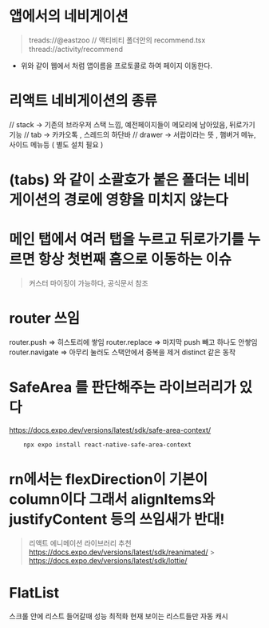 # 앱에서의 네비게이션

> treads://@eastzoo
> // 액티비티 폴더안의 recommend.tsx
> thread://activity/recommend

- 위와 같이 웹에서 처럼 앱이름을 프로토콜로 하여 페이지 이동한다.

# 리액트 네비게이션의 종류

// stack -> 기존의 브라우저 스택 느낌, 예전페이지들이 메모리에 남아있음, 뒤로가기 기능
// tab -> 카카오톡 , 스레드의 하단바
// drawer -> 서랍이라는 뜻 , 햄버거 메뉴, 사이드 메뉴등 ( 별도 설치 필요 )

# (tabs) 와 같이 소괄호가 붙은 폴더는 네비게이션의 경로에 영향을 미치지 않는다

# 메인 탭에서 여러 탭을 누르고 뒤로가기를 누르면 항상 첫번째 홈으로 이동하는 이슈

> 커스터 마이징이 가능하다, 공식문서 참조

# router 쓰임

router.push => 히스토리에 쌓임
router.replace => 마지막 push 빼고 하나도 안쌓임
router.navigate => 아무리 눌러도 스택안에서 중복을 제거 distinct 같은 동작

# SafeArea 를 판단해주는 라이브러리가 있다

https://docs.expo.dev/versions/latest/sdk/safe-area-context/

```sh
    npx expo install react-native-safe-area-context
```

# rn에서는 flexDirection이 기본이 column이다 그래서 alignItems와 justifyContent 등의 쓰임새가 반대!

> 리액트 에니메이션 라이브러리 추천
> https://docs.expo.dev/versions/latest/sdk/reanimated/ > https://docs.expo.dev/versions/latest/sdk/lottie/

# FlatList

스크롤 안에 리스트 들어갈때 성능 최적화
현재 보이는 리스트들만 자동 캐시
